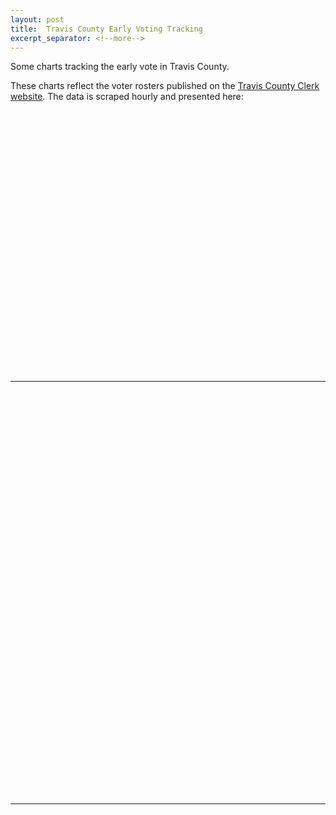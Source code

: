 ```yaml
---
layout: post
title:  Travis County Early Voting Tracking
excerpt_separator: <!--more-->
---
```


Some charts tracking the early vote in Travis County. 

<!--more-->

These charts reflect the voter rosters published on the [Travis County Clerk website](https://votetravis.gov/current-election-information/current-election/). The data is scraped hourly and presented here:

<div style="min-height:419px" id="datawrapper-vis-J638v"><script type="text/javascript" defer src="https://datawrapper.dwcdn.net/J638v/embed.js" charset="utf-8" data-target="#datawrapper-vis-J638v"></script><noscript><img src="https://datawrapper.dwcdn.net/J638v/full.png" alt="" /></noscript></div>

***

<div style="min-height:647px" id="datawrapper-vis-39yRX"><script type="text/javascript" defer src="https://datawrapper.dwcdn.net/39yRX/embed.js" charset="utf-8" data-target="#datawrapper-vis-39yRX"></script><noscript><img src="https://datawrapper.dwcdn.net/39yRX/full.png" alt="" /></noscript></div>

***

